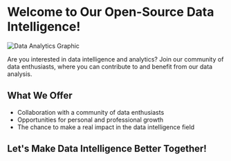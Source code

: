 # Welcome to Our Open-Source Data Intelligence!

![Data Analytics Graphic](https://media.bizj.us/view/img/11587050/1-17-smithpracticaldataapplicationspicpa*1200xx6392-3596-0-318.jpg)

Are you interested in data intelligence and analytics? Join our community of data enthusiasts, where you can contribute to and benefit from our data analysis.

## What We Offer
- Collaboration with a community of data enthusiasts
- Opportunities for personal and professional growth
- The chance to make a real impact in the data intelligence field

## Let's Make Data Intelligence Better Together!
